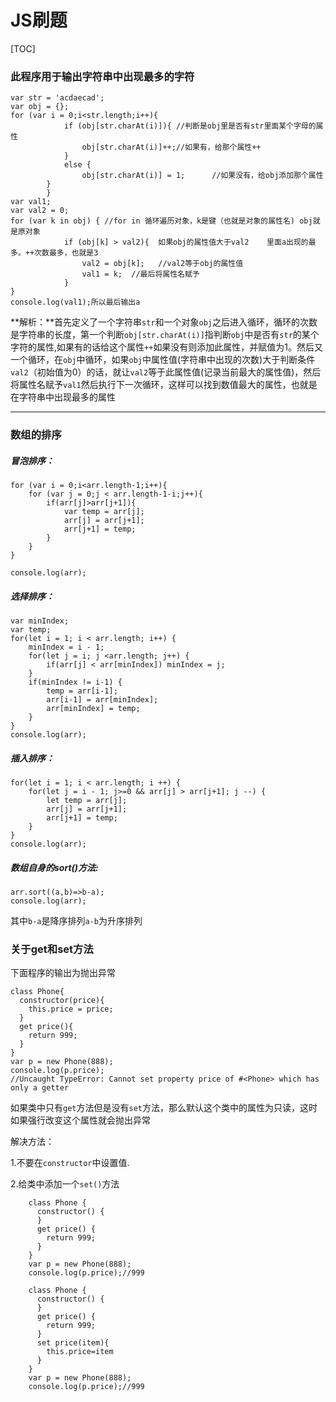 # JS刷题



[TOC]

### 此程序用于输出字符串中出现最多的字符

```
var str = 'acdaecad';
var obj = {};
for (var i = 0;i<str.length;i++){
            if (obj[str.charAt(i)]){ //判断是obj里是否有str里面某个字母的属性
                obj[str.charAt(i)]++;//如果有，给那个属性++
            }
            else {
                obj[str.charAt(i)] = 1;      //如果没有，给obj添加那个属性
        }
        }
var val1;
var val2 = 0;
for (var k in obj) { //for in 循环遍历对象，k是键（也就是对象的属性名) obj就是原对象
            if (obj[k] > val2){  如果obj的属性值大于val2    里面a出现的最多。++次数最多，也就是3
                val2 = obj[k];   //val2等于obj的属性值 
                val1 = k;  //最后将属性名赋予  
            }
}
console.log(val1);所以最后输出a
```

**解析：**首先定义了一个字符串`str`和一个对象`obj`之后进入循环，循环的次数是字符串的长度，第一个判断`obj[str.charAt(i)]`指判断`obj`中是否有`str`的某个字符的属性,如果有的话给这个属性`++`如果没有则添加此属性，并赋值为1。然后又一个循环，在`obj`中循环，如果`obj`中属性值(字符串中出现的次数)大于判断条件`val2`（初始值为0）的话，就让`val2`等于此属性值(记录当前最大的属性值)，然后将属性名赋予`val1`然后执行下一次循环，这样可以找到数值最大的属性，也就是在字符串中出现最多的属性



****



### 数组的排序

##### **冒泡排序**：

```
for (var i = 0;i<arr.length-1;i++){
    for (var j = 0;j < arr.length-1-i;j++){
        if(arr[j]>arr[j+1]){
            var temp = arr[j];
            arr[j] = arr[j+1];
            arr[j+1] = temp;
        }
    }
}

console.log(arr);
```

##### **选择排序：**

```
var minIndex;
var temp;
for(let i = 1; i < arr.length; i++) {
    minIndex = i - 1;
    for(let j = i; j <arr.length; j++) {
        if(arr[j] < arr[minIndex]) minIndex = j;
    }
    if(minIndex != i-1) {
        temp = arr[i-1];
        arr[i-1] = arr[minIndex];
        arr[minIndex] = temp;
    }
}
console.log(arr);
```

##### **插入排序：**

```
for(let i = 1; i < arr.length; i ++) {
    for(let j = i - 1; j>=0 && arr[j] > arr[j+1]; j --) {
        let temp = arr[j];
        arr[j] = arr[j+1];
        arr[j+1] = temp;
    }
}
console.log(arr);
```

##### **数组自身的sort()方法:**

```
arr.sort((a,b)=>b-a);
console.log(arr);
```

其中`b-a`是降序排列`a-b`为升序排列

### 关于get和set方法

下面程序的输出为抛出异常

```
class Phone{
  constructor(price){
    this.price = price;
  }
  get price(){
    return 999;
  }
}
var p = new Phone(888);
console.log(p.price);
//Uncaught TypeError: Cannot set property price of #<Phone> which has only a getter
```

如果类中只有`get`方法但是没有`set`方法，那么默认这个类中的属性为只读，这时如果强行改变这个属性就会抛出异常

解决方法：

1.不要在`constructor`中设置值.

2.给类中添加一个`set()`方法

```
    class Phone {
      constructor() {
      }
      get price() {
        return 999;
      }
    }
    var p = new Phone(888);
    console.log(p.price);//999
```

```
    class Phone {
      constructor() {
      }
      get price() {
        return 999;
      }
      set price(item){
        this.price=item
      }
    }
    var p = new Phone(888);
    console.log(p.price);//999
```

